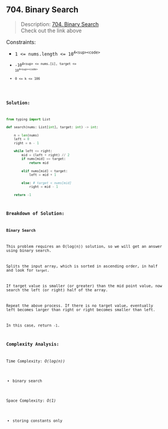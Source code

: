 ## 704. Binary Search

>Description: [704. Binary Search](https://leetcode.com/problems/binary-search/)\
Check out the link above

Constraints:

- <code>1 <= nums.length <= 10<sup>4<sup\><code\>
- <code>-10<sup>4<sup\> <= nums.[i], target <= 10<sup>4<sup\><code\>
- `0 <= k <= 106`

### Solution: 

```python
from typing import List

def search(nums: List[int], target: int) -> int:
    
    n = len(nums)
    left = 0
    right = n - 1

    while left <= right:
        mid = (left + right) // 2
        if nums[mid] == target:
            return mid
        
        elif nums[mid] < target:
            left = mid + 1
        
        else: # target < nums[mid]
            right = mid - 1
    
    return -1
```
### Breakdown of Solution:

**Binary Search**

This problem requires an O(log(n)) solution, so we will get an answer using binary search.

Splits the input array, which is sorted in ascending order, in half and look for `target`.

If target value is smaller (or greater) than the mid point value, now search the left (or right) half of the array.

Repeat the above process. If there is no target value, eventually left becomes larger than right or right becomes smaller than left.

In this case, return `-1`.



### Complexity Analysis:

Time Complexity: *O(log(n))*

- binary search

Space Complexity: *O(1)*

- storing constants only
    
